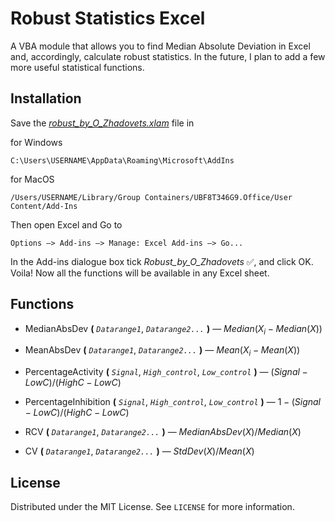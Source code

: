 <h1>Robust Statistics Excel</h1>

A VBA module that allows you to find Median Absolute Deviation in Excel and, accordingly, calculate robust statistics. In the future, I plan to add a few more useful statistical functions.

<h2>Installation</h2>

Save the <a href=https://github.com/Alexthundergod/Robust-Statistics-Excel/blob/main/robust_by_O_Zhadovets.xlam><i>robust_by_O_Zhadovets.xlam</i></a> file in

for Windows

```
C:\Users\USERNAME\AppData\Roaming\Microsoft\AddIns
```

for MacOS

```
/Users/USERNAME/Library/Group Containers/UBF8T346G9.Office/User Content/Add-Ins
```

Then open Excel and Go to

```
Options –> Add-ins –> Manage: Excel Add-ins –> Go...
```

In the Add-ins dialogue box tick <i>Robust_by_O_Zhadovets</i> :white_check_mark:, and click OK. Voila! Now all the functions will be available in any Excel sheet.

<h2>Functions</h2>

- MedianAbsDev **(** *`Datarange1`*, *`Datarange2...`* **)** — $Median(X_i - Median(X))$

- MeanAbsDev **(** *`Datarange1`*, *`Datarange2...`* **)** — $Mean(X_i - Mean(X))$

- PercentageActivity **(** *`Signal`*, *`High_control`*, *`Low_control`* **)** — $(Signal - LowC)/(HighC - LowC)$

- PercentageInhibition **(** *`Signal`*, *`High_control`*, *`Low_control`* **)** — $1 - (Signal - LowC)/(HighC - LowC)$

- RCV **(** *`Datarange1`*, *`Datarange2...`* **)** — $MedianAbsDev(X) / Median(X)$

- CV **(** *`Datarange1`*, *`Datarange2...`* **)** — $StdDev(X) / Mean(X)$
  
<h2>License</h2>

Distributed under the MIT License. See `LICENSE` for more information.
